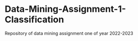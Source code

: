 # Data-Mining-Assignment-1-Classification
Repository of data mining assignment one of year 2022-2023
